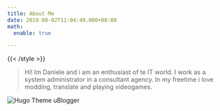 ```yaml
---
title: About Me
date: 2019-08-02T11:04:49.000+08:00
math:
  enable: true

---
```

{{< /style >}}

> Hi! Im Daniele and i am an enthusiast of te IT world. I work as a system administrator in a consultant agency. In my freetime i love modding, translate and playing videogames.

![Hugo Theme uBlogger](/images/Apple-Devices-Preview.png "Hugo Theme uBlogger") 